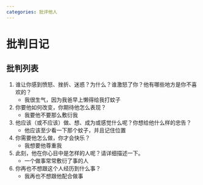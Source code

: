 ```yaml
---
categories: 批评他人
---
```


# 批判日记

## 批判列表

1. 谁让你感到愤怒、挫折、迷惑？为什么？谁激怒了你？他有哪些地方是你不喜欢的？
    - 我很生气，因为我爸早上懒得给我打蚊子
2. 你要他如何改变，你期待他怎么表现？
    - 我要他不要那么敷衍我
3. 他应该（或不应该）做、想、成为或感觉什么呢？你想给他什么样的忠告？
    - 他应该至少看一下那个蚊子，并且记住位置
4. 你需要他怎么做，你才会快乐？
    - 我想要他尊重我
5. 此刻，他在你心目中是怎样的人呢？请详细描述一下。
    - 一个做事常常敷衍了事的人
6. 你再也不想跟这个人经历到什么事？
    - 我再也不想跟他配合做事
